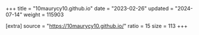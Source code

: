 +++
title = "10maurycy10.github.io"
date = "2023-02-26"
updated = "2024-07-14"
weight = 115903

[extra]
source = "https://10maurycy10.github.io/"
ratio = 15
size = 113
+++
